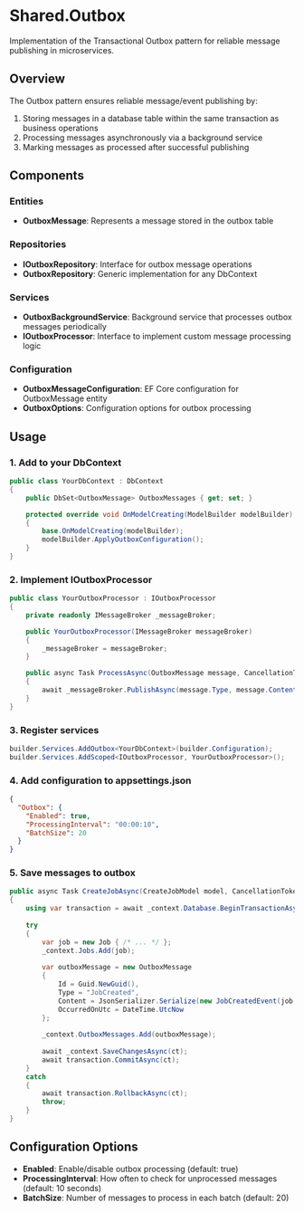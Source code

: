 # Shared.Outbox

Implementation of the Transactional Outbox pattern for reliable message publishing in microservices.

## Overview

The Outbox pattern ensures reliable message/event publishing by:
1. Storing messages in a database table within the same transaction as business operations
2. Processing messages asynchronously via a background service
3. Marking messages as processed after successful publishing

## Components

### Entities
- **OutboxMessage**: Represents a message stored in the outbox table

### Repositories
- **IOutboxRepository**: Interface for outbox message operations
- **OutboxRepository<TContext>**: Generic implementation for any DbContext

### Services
- **OutboxBackgroundService**: Background service that processes outbox messages periodically
- **IOutboxProcessor**: Interface to implement custom message processing logic

### Configuration
- **OutboxMessageConfiguration**: EF Core configuration for OutboxMessage entity
- **OutboxOptions**: Configuration options for outbox processing

## Usage

### 1. Add to your DbContext

```csharp
public class YourDbContext : DbContext
{
    public DbSet<OutboxMessage> OutboxMessages { get; set; }

    protected override void OnModelCreating(ModelBuilder modelBuilder)
    {
        base.OnModelCreating(modelBuilder);
        modelBuilder.ApplyOutboxConfiguration();
    }
}
```

### 2. Implement IOutboxProcessor

```csharp
public class YourOutboxProcessor : IOutboxProcessor
{
    private readonly IMessageBroker _messageBroker;

    public YourOutboxProcessor(IMessageBroker messageBroker)
    {
        _messageBroker = messageBroker;
    }

    public async Task ProcessAsync(OutboxMessage message, CancellationToken cancellationToken = default)
    {
        await _messageBroker.PublishAsync(message.Type, message.Content, cancellationToken);
    }
}
```

### 3. Register services

```csharp
builder.Services.AddOutbox<YourDbContext>(builder.Configuration);
builder.Services.AddScoped<IOutboxProcessor, YourOutboxProcessor>();
```

### 4. Add configuration to appsettings.json

```json
{
  "Outbox": {
    "Enabled": true,
    "ProcessingInterval": "00:00:10",
    "BatchSize": 20
  }
}
```

### 5. Save messages to outbox

```csharp
public async Task CreateJobAsync(CreateJobModel model, CancellationToken ct)
{
    using var transaction = await _context.Database.BeginTransactionAsync(ct);
    
    try
    {
        var job = new Job { /* ... */ };
        _context.Jobs.Add(job);
        
        var outboxMessage = new OutboxMessage
        {
            Id = Guid.NewGuid(),
            Type = "JobCreated",
            Content = JsonSerializer.Serialize(new JobCreatedEvent(job.Id)),
            OccurredOnUtc = DateTime.UtcNow
        };
        
        _context.OutboxMessages.Add(outboxMessage);
        
        await _context.SaveChangesAsync(ct);
        await transaction.CommitAsync(ct);
    }
    catch
    {
        await transaction.RollbackAsync(ct);
        throw;
    }
}
```

## Configuration Options

- **Enabled**: Enable/disable outbox processing (default: true)
- **ProcessingInterval**: How often to check for unprocessed messages (default: 10 seconds)
- **BatchSize**: Number of messages to process in each batch (default: 20)

